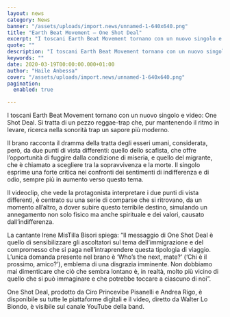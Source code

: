 ```yaml
---
layout: news
category: News
banner: "/assets/uploads/import.news/unnamed-1-640x640.png"
title: "Earth Beat Movement – One Shot Deal"
excerpt: "I toscani Earth Beat Movement tornano con un nuovo singolo e video: One Shot Deal. Si tratta di un pezzo reggae-trap che, pur mantenendo il ritmo in levare, ricerca nella sonorità trap un sapore più moderno. Il brano racconta il dramma della tratta degli esseri umani, considerata, però, da due punti di vista differenti: quello [&hellip"
quote: ""
description: "I toscani Earth Beat Movement tornano con un nuovo singolo e video: One Shot Deal. Si tratta di un pezzo reggae-trap che, pur mantenendo il ritmo in levare, ricerca nella sonorità trap un sapore più moderno. Il brano racconta il dramma della tratta degli esseri umani, considerata, però, da due punti di vista differenti: quello [&hellip"
keywords: ""
date: 2020-03-19T00:00:00.000+01:00
author: "Haile Anbessa"
cover: "/assets/uploads/import.news/unnamed-1-640x640.png"
pagination:
  enabled: true

---
```


I toscani Earth Beat Movement tornano con un nuovo singolo e video: One Shot Deal. Si tratta di un pezzo reggae-trap che, pur mantenendo il ritmo in levare, ricerca nella sonorità trap un sapore più moderno.

Il brano racconta il dramma della tratta degli esseri umani, considerata, però, da due punti di vista differenti: quello dello scafista, che offre l’opportunità di fuggire dalla condizione di miseria, e quello del migrante, che è chiamato a scegliere tra la sopravvivenza e la morte. Il singolo esprime una forte critica nei confronti dei sentimenti di indifferenza e di odio, sempre più in aumento verso questo tema.

Il videoclip, che vede la protagonista interpretare i due punti di vista differenti, è centrato su una serie di comparse che si ritrovano, da un momento all’altro, a dover subire questo terribile destino, simulando un annegamento non solo fisico ma anche spirituale e dei valori, causato dall’indifferenza.

La cantante Irene MisTilla Bisori spiega: “Il messaggio di One Shot Deal è quello di sensibilizzare gli ascoltatori sul tema dell’immigrazione e del compromesso che si paga nell’intraprendere questa tipologia di viaggio. L’unica domanda presente nel brano è ‘Who’s the next, mate?’ (‘Chi è il prossimo, amico?’), emblema di una disgrazia imminente. Non dobbiamo mai dimenticare che ciò che sembra lontano è, in realtà, molto più vicino di quello che si può immaginare e che potrebbe toccare a ciascuno di noi”.

One Shot Deal, prodotto da Ciro Princevibe Pisanelli e Andrea Rigo, è disponibile su tutte le piattaforme digitali e il video, diretto da Walter Lo Biondo, è visibile sul canale YouTube della band.